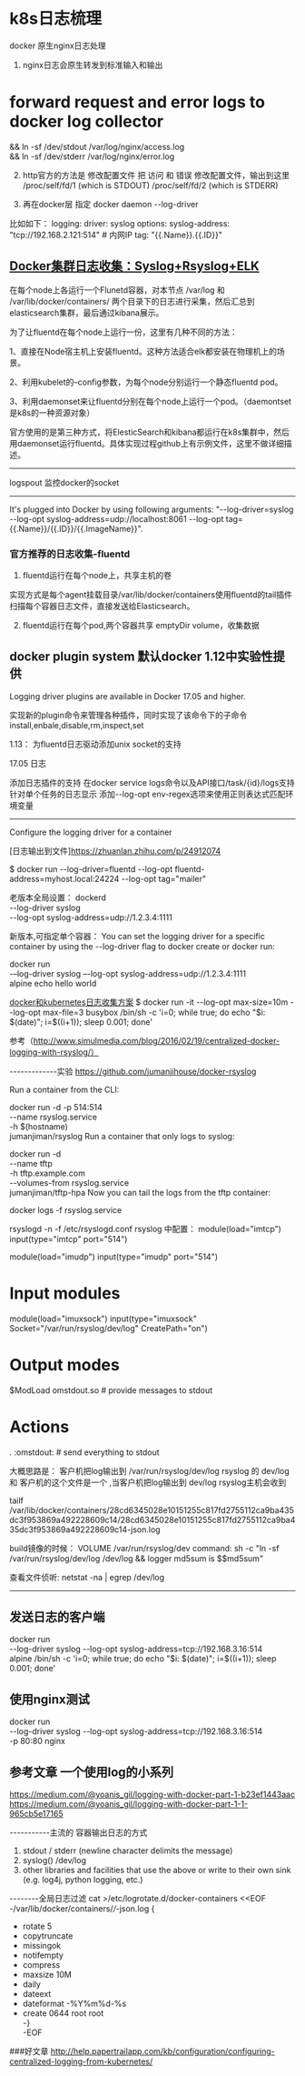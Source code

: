 # k8s日志梳理

docker 原生nginx日志处理

1. nginx日志会原生转发到标准输入和输出

# forward request and error logs to docker log collector
&& ln -sf /dev/stdout /var/log/nginx/access.log \
&& ln -sf /dev/stderr /var/log/nginx/error.log

2. http官方的方法是 修改配置文件
把 访问 和 错误 修改配置文件，输出到这里
/proc/self/fd/1 (which is STDOUT)
/proc/self/fd/2 (which is STDERR)


2. 再在docker层 指定 docker daemon --log-driver

比如如下：
    logging:
      driver: syslog
      options:
        syslog-address: "tcp://192.168.2.121:514" # 内网IP
        tag: "{{.Name}}.{{.ID}}"

[Docker集群日志收集：Syslog+Rsyslog+ELK](https://zhuanlan.zhihu.com/p/24912074)
-----------------
在每个node上各运行一个Flunetd容器，对本节点 /var/log 和 /var/lib/docker/containers/ 两个目录下的日志进行采集，然后汇总到elasticsearch集群，最后通过kibana展示。

为了让fluentd在每个node上运行一份，这里有几种不同的方法：

1、直接在Node宿主机上安装fluentd。这种方法适合elk都安装在物理机上的场景。

2、利用kubelet的–config参数，为每个node分别运行一个静态fluentd pod。

3、利用daemonset来让fluentd分别在每个node上运行一个pod。（daemontset是k8s的一种资源对象）

官方使用的是第三种方式，将ElesticSearch和kibana都运行在k8s集群中，然后用daemonset运行fluentd。具体实现过程github上有示例文件，这里不做详细描述。

------------
logspout  监控docker的socket

-----------
It's plugged into Docker by using following arguments: "--log-driver=syslog --log-opt syslog-address=udp://localhost:8061 --log-opt tag={{.Name}}/{{.ID}}/{{.ImageName}}".

### 官方推荐的日志收集-fluentd
1. fluentd运行在每个node上，共享主机的卷

实现方式是每个agent挂载目录/var/lib/docker/containers使用fluentd的tail插件扫描每个容器日志文件，直接发送给Elasticsearch。

2. fluentd运行在每个pod,两个容器共享 emptyDir volume，收集数据



## docker plugin system  默认docker 1.12中实验性提供
Logging driver plugins are available in Docker 17.05 and higher.

实现新的plugin命令来管理各种插件，同时实现了该命令下的子命令install,enbale,disable,rm,inspect,set

1.13：
为fluentd日志驱动添加unix socket的支持


17.05
日志

添加日志插件的支持
在docker service logs命令以及API接口/task/{id}/logs支持针对单个任务的日志显示
添加--log-opt env-regex选项来使用正则表达式匹配环境变量

----------
Configure the logging driver for a container


[日志输出到文件]https://zhuanlan.zhihu.com/p/24912074

$ docker run --log-driver=fluentd --log-opt fluentd-address=myhost.local:24224 --log-opt tag="mailer"


老版本全局设置：
dockerd \
  --log-driver syslog \
  --log-opt syslog-address=udp://1.2.3.4:1111


新版本,可指定单个容器：
You can set the logging driver for a specific container by using the --log-driver flag to docker create or docker run:

docker run \
      -–log-driver syslog –-log-opt syslog-address=udp://1.2.3.4:1111 \
      alpine echo hello world


[docker和kubernetes日志收集方案](http://www.do1618.com/archives/908)
$ docker run -it --log-opt max-size=10m --log-opt max-file=3 busybox /bin/sh -c 'i=0; while true; do echo "$i: $(date)"; i=$((i+1)); sleep 0.001; done'



参考（http://www.simulmedia.com/blog/2016/02/19/centralized-docker-logging-with-rsyslog/）


-------------实验
https://github.com/jumanjihouse/docker-rsyslog

Run a container from the CLI:

docker run -d -p 514:514\
  --name rsyslog.service \
  -h $(hostname) \
  jumanjiman/rsyslog
Run a container that only logs to syslog:

docker run -d \
  --name tftp \
  -h tftp.example.com \
  --volumes-from rsyslog.service \
  jumanjiman/tftp-hpa
Now you can tail the logs from the tftp container:

docker logs -f rsyslog.service


rsyslogd -n -f /etc/rsyslogd.conf
rsyslog 中配置：
module(load="imtcp")
input(type="imtcp" port="514")

module(load="imudp")
input(type="imudp" port="514")

# Input modules
module(load="imuxsock")
input(type="imuxsock" Socket="/var/run/rsyslog/dev/log" CreatePath="on")


# Output modes
$ModLoad omstdout.so       # provide messages to stdout

# Actions
*.* :omstdout:             # send everything to stdout


大概思路是：
客户机把log输出到  /var/run/rsyslog/dev/log
rsyslog 的 dev/log 和 客户机的这个文件是一个  ,当客户机把log输出到 dev/log rsyslog主机会收到

tailf  /var/lib/docker/containers/28cd6345028e10151255c817fd2755112ca9ba435dc3f953869a492228609c14/28cd6345028e10151255c817fd2755112ca9ba435dc3f953869a492228609c14-json.log

build镜像的时候：
VOLUME /var/run/rsyslog/dev
command: sh -c "ln -sf /var/run/rsyslog/dev/log /dev/log && logger md5sum is $$md5sum"


查看文件侦听:
netstat -na | egrep /dev/log


------------
## 发送日志的客户端
docker run \
      --log-driver syslog --log-opt syslog-address=tcp://192.168.3.16:514 \
      alpine /bin/sh -c 'i=0; while true; do echo "$i: $(date)"; i=$((i+1)); sleep 0.001; done'


## 使用nginx测试
docker run \
      --log-driver syslog --log-opt syslog-address=tcp://192.168.3.16:514 \
       -p 80:80 nginx 


## 参考文章  一个使用log的小系列
https://medium.com/@yoanis_gil/logging-with-docker-part-1-b23ef1443aac
https://medium.com/@yoanis_gil/logging-with-docker-part-1-1-965cb5e17165


-----------主流的 容器输出日志的方式
1. stdout / stderr (newline character delimits the message)
2. syslog() /dev/log
3. other libraries and facilities that use the above or write to their own sink (e.g. log4j, python logging, etc.)




--------全局日志过滤
cat >/etc/logrotate.d/docker-containers <<EOF		
 -/var/lib/docker/containers/*/*-json.log {		
 -    rotate 5		
 -    copytruncate		
 -    missingok		
 -    notifempty		
 -    compress		
 -    maxsize 10M		
 -    daily		
 -    dateext		
 -    dateformat -%Y%m%d-%s		
 -    create 0644 root root		
 -}		
 -EOF

 ###好文章
 http://help.papertrailapp.com/kb/configuration/configuring-centralized-logging-from-kubernetes/